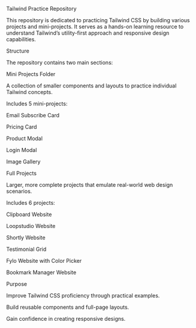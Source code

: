 Tailwind Practice Repository

This repository is dedicated to practicing Tailwind CSS by building various projects and mini-projects. It serves as a hands-on learning resource to understand Tailwind’s utility-first approach and responsive design capabilities.

Structure

The repository contains two main sections:

Mini Projects Folder

A collection of smaller components and layouts to practice individual Tailwind concepts.

Includes 5 mini-projects:

Email Subscribe Card

Pricing Card

Product Modal

Login Modal

Image Gallery

Full Projects

Larger, more complete projects that emulate real-world web design scenarios.

Includes 6 projects:

Clipboard Website

Loopstudio Website

Shortly Website

Testimonial Grid

Fylo Website with Color Picker

Bookmark Manager Website

Purpose

Improve Tailwind CSS proficiency through practical examples.

Build reusable components and full-page layouts.

Gain confidence in creating responsive designs.
